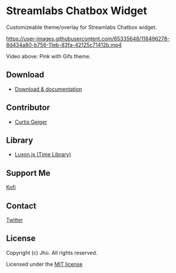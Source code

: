# Streamlabs Chatbox Widget
Customizeable theme/overlay for Streamlabs Chatbox widget.

https://user-images.githubusercontent.com/65335648/118496278-8d434a80-b756-11eb-83fa-42125c71412b.mp4

Video above: Pink with Gifs theme.

## Download
- [Download & documentation](https://jhoooooo.github.io/streamlabs-chat/)

## Contributor
* [Curtis Geiger](https://github.com/curtissimo41)

## Library
* [Luxon.js (Time Library)](https://moment.github.io/luxon/)

## Support Me
[Kofi](https://ko-fi.com/jhooo)

## Contact
[Twitter](https://twitter.com/jhooo_o)

## License
Copyright (c) Jho. All rights reserved.

Licensed under the [MIT license](https://github.com/metadotmy/streamlabs-chat/blob/master/LICENSE)
